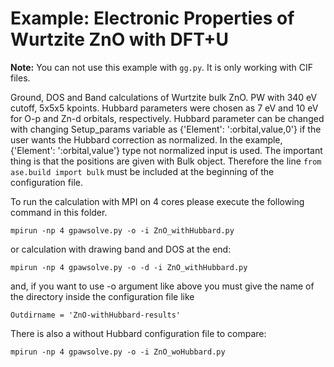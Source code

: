 # Example: Electronic Properties of Wurtzite ZnO with DFT+U

**Note:** You can not use this example with `gg.py`. It is only working with CIF files.

Ground, DOS and Band calculations of Wurtzite bulk ZnO. PW with 340 eV cutoff, 5x5x5 kpoints. Hubbard parameters were chosen as 7 eV and 10 eV for O-p and Zn-d orbitals, respectively. Hubbard parameter can be changed with changing Setup_params variable as {'Element': ':orbital,value,0'} if the user wants the Hubbard correction as normalized. In the example,  {'Element': ':orbital,value'} type not normalized input is used. The important thing is that the positions are given with Bulk object. Therefore the line `from ase.build import bulk` must be included at the beginning of the configuration file.

To run the calculation with MPI on 4 cores please execute the following command in this folder.

    mpirun -np 4 gpawsolve.py -o -i ZnO_withHubbard.py

or calculation with drawing band and DOS at the end:

	mpirun -np 4 gpawsolve.py -o -d -i ZnO_withHubbard.py

and, if you want to use -o argument like above you must give the name of the directory inside the configuration file like

    Outdirname = 'ZnO-withHubbard-results'

There is also a without Hubbard configuration file to compare:

	mpirun -np 4 gpawsolve.py -o -i ZnO_woHubbard.py
